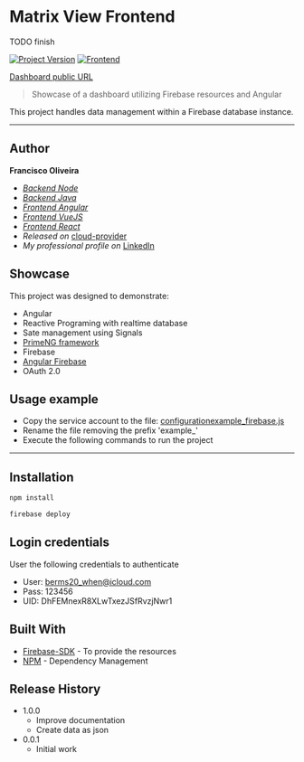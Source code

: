 # Matrix View Frontend

TODO finish

[![Project Version][version-image]][version-url]
[![Frontend][Frontend-image]][Frontend-url]


[Dashboard public URL][public-url]

> Showcase of a dashboard utilizing Firebase resources and Angular

This project handles data management within a Firebase database instance.


---
## Author

**Francisco Oliveira**
* *[Backend Node][repository-url]*
* *[Backend Java][repository-url-java]*
* *[Frontend Angular][repository-url-angular]*
* *[Frontend VueJS][repository-url-vue]*
* *[Frontend React][repository-url-react]*
* *Released on* [cloud-provider][cloud-provider-url]
* *My professional profile on* [LinkedIn][linkedin-url]

## Showcase

This project was designed to demonstrate:

* Angular
* Reactive Programing with realtime database
* Sate management using Signals
* [PrimeNG framework][primeng-url]
* Firebase
* [Angular Firebase][ng-fire]
* OAuth 2.0


## Usage example

- Copy the service account to the file: [configuration](configuration)[example_firebase.js](configuration/example_firebase.js)
- Rename the file removing the prefix 'example_'
- Execute the following commands to run the project

---

## Installation

```sh
npm install
```

```sh
firebase deploy
```

## Login credentials
User the following credentials to authenticate

- User: berms20_when@icloud.com
- Pass: 123456
- UID: DhFEMnexR8XLwTxezJSfRvzjNwr1

## Built With

* [Firebase-SDK](https://firebase.google.com/docs/reference/node) - To provide the resources
* [NPM](https://www.npmjs.com/) -  Dependency Management

## Release History

* 1.0.0
    * Improve documentation
    * Create data as json
* 0.0.1
    * Initial work


<!-- Markdown link & img dfn's -->

[public-url]: https://francisco-oliveira.web.app

[ng-fire]: https://www.npmjs.com/package/@angular/fire

[header-url]: github-template.png
[header-link]: https://github.com/EliasOliveira

[repository-url]: https://github.com/EliasOliveira/dashboard-node

[cloud-provider-url]: https://console.firebase.google.com/u/0/project/francisco-oliveira

[linkedin-url]: https://www.linkedin.com/in/junior-oliveira-dev/

[primeng-url]: https://primeng.org

[version-image]: https://img.shields.io/badge/Version-1.0.0-brightgreen?style=for-the-badge&logo=appveyor
[version-url]: https://img.shields.io/badge/version-1.0.0-green
[Frontend-image]: https://img.shields.io/badge/Frontend-Angular-blue?style=for-the-badge
[Frontend-url]: https://img.shields.io/badge/Frontend-Angular-blue?style=for-the-badge


[repository-url-java]: https://github.com/EliasOliveira/dashboard-java
[repository-url-angular]: https://github.com/EliasOliveira/dashboard-angular
[repository-url-vue]: https://github.com/EliasOliveira/dashboard-vue
[repository-url-react]: https://github.com/EliasOliveira/dashboard-react